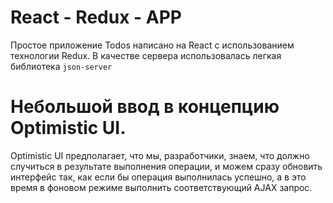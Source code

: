 # React - Redux - APP

Простое приложение Todos написано на React с использованием технологии Redux.
В качестве сервера использовалась легкая библиотека `json-server`

# Небольшой ввод в концепцию Optimistic UI. 
Optimistic UI предполагает, что мы, разработчики, знаем, что должно случиться в результате выполнения операции, и можем сразу обновить интерфейс так, как если бы операция выполнилась успешно, а в это время в фоновом режиме выполнить соответствующий AJAX запрос.